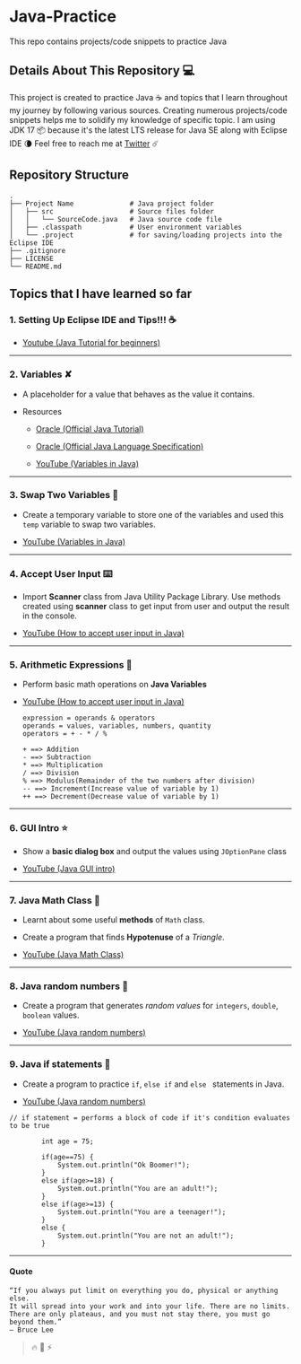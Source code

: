 # Java-Practice

This repo contains projects/code snippets to practice Java

## Details About This Repository :computer:

This project is created to practice Java :coffee: and topics that I learn throughout my journey by following various sources. Creating numerous projects/code snippets helps me to solidify my knowledge of specific topic. I am using JDK 17 :package: because it's the latest LTS release for Java SE along with Eclipse IDE :waning_crescent_moon: Feel free to reach me at [Twitter](https://twitter.com/hmjatt/) :comet:

## Repository Structure

    .
    ├── Project Name              # Java project folder
    │   ├── src                   # Source files folder
    │   │   └── SourceCode.java   # Java source code file
    │   ├── .classpath            # User environment variables
    │   └── .project              # for saving/loading projects into the Eclipse IDE
    ├── .gitignore
    ├── LICENSE
    └── README.md

## Topics that I have learned so far

### 1. Setting Up Eclipse IDE and Tips!!! ☕

- [Youtube (Java Tutorial for beginners)](https://www.youtube.com/watch?v=NBIUbTddde4&list=PLZPZq0r_RZOMhCAyywfnYLlrjiVOkdAI1&index=1)

<hr>

### 2. Variables ✘

- A placeholder for a value that behaves as the value it contains.

- Resources

	- [Oracle (Official Java Tutorial)](https://docs.oracle.com/javase/tutorial/java/nutsandbolts/variables.html)

	- [Oracle (Official Java Language Specification)](https://docs.oracle.com/javase/specs/jls/se17/html/jls-4.html)

	- [YouTube (Variables in Java)](https://www.youtube.com/watch?v=so1iUWaLmKA&list=PLZPZq0r_RZOMhCAyywfnYLlrjiVOkdAI1&index=2)

<hr>

### 3. Swap Two Variables 🥤

- Create a temporary variable to store one of the variables and used this `temp` variable to swap two variables.

- [YouTube (Variables in Java)](https://www.youtube.com/watch?v=G0mFJUFMzjs&list=PLZPZq0r_RZOMhCAyywfnYLlrjiVOkdAI1&index=3)

<hr>

### 4. Accept User Input ⌨️

- Import **Scanner** class from Java Utility Package Library. Use methods created using **scanner** class to get input from user and output the result in the console.

- [YouTube (How to accept user input in Java)](https://www.youtube.com/watch?v=wAEPokhj5Q4&list=PLZPZq0r_RZOMhCAyywfnYLlrjiVOkdAI1&index=4)

<hr>

### 5. Arithmetic Expressions 🧮

- Perform basic math operations on **Java Variables**

- [YouTube (How to accept user input in Java)](https://www.youtube.com/watch?v=wAEPokhj5Q4&list=PLZPZq0r_RZOMhCAyywfnYLlrjiVOkdAI1&index=5)

	```
	expression = operands & operators
	operands = values, variables, numbers, quantity
	operators = + - * / %

	+ ==> Addition
	- ==> Subtraction
	* ==> Multiplication
	/ ==> Division
	% ==> Modulus(Remainder of the two numbers after division)
	-- ==> Increment(Increase value of variable by 1)
	++ ==> Decrement(Decrease value of variable by 1)

	```
<hr>

### 6. GUI Intro ⭐

- Show a **basic dialog box** and output the values using `JOptionPane` class

- [YouTube (Java GUI intro)](https://www.youtube.com/watch?v=rWCnZKF-U3Q&list=PLZPZq0r_RZOMhCAyywfnYLlrjiVOkdAI1&index=6)

<hr>

### 7. Java Math Class 📐

- Learnt about some useful **methods** of `Math` class.

- Create a program that finds **Hypotenuse** of a *Triangle*.

- [YouTube (Java Math Class)](https://www.youtube.com/watch?v=w0VTlSOXBs8&list=PLZPZq0r_RZOMhCAyywfnYLlrjiVOkdAI1&index=7)

<hr>

### 8. Java random numbers 🎲

- Create a program that generates *random values* for `integers`, `double`, `boolean` values.

- [YouTube (Java random numbers)](https://www.youtube.com/watch?v=VMZLPl16P5c&list=PLZPZq0r_RZOMhCAyywfnYLlrjiVOkdAI1&index=8)

<hr>

### 9. Java if statements 🚧

- Create a program to practice `if`, `else if` and `else ` statements in Java.

- [YouTube (Java random numbers)](https://www.youtube.com/watch?v=MY03bt_0JQI&list=PLZPZq0r_RZOMhCAyywfnYLlrjiVOkdAI1&index=9)

```
// if statement = performs a block of code if it's condition evaluates to be true
		
		int age = 75;
		
		if(age==75) {
			System.out.println("Ok Boomer!");
		}
		else if(age>=18) {
			System.out.println("You are an adult!");
		}
		else if(age>=13) {
			System.out.println("You are a teenager!");
		}
		else {
			System.out.println("You are not an adult!");
		}
```

<hr>

#### Quote

    “If you always put limit on everything you do, physical or anything else.
    It will spread into your work and into your life. There are no limits.
    There are only plateaus, and you must not stay there, you must go beyond them.”
    — Bruce Lee

> :fire: :milky_way: :zap:
